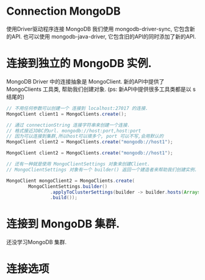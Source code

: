 # Connection MongoDB
使用Driver驱动程序连接 MongoDB
我们使用 mongodb-driver-sync, 它包含新的API.
也可以使用 mongodb-java-driver, 它包含旧的API的同时添加了新的API.

# 连接到独立的 MongoDB 实例.

MongoDB Driver 中的连接抽象是 MongoClient.
新的API中提供了 MongoClients 工具类, 帮助我们创建对象.
(ps: 新API中提供很多工具类都是以 s 结尾的)

```java
// 不用任何参数可以创建一个 连接到 localhost:27017 的连接.
MongoClient client1 = MongoClients.create();

// 通过 connectionString 连接字符串来创建一个连接.
// 格式接近JDBC的url. mongodb://host:port,host:port 
// 因为可以连接到集群,所以host可以填多个, port 可以不写,会用默认的
MongoClient client2 = MongoClients.create("mongodb://host1");

MongoClient client2 = MongoClients.create("mongodb://host1");

// 还有一种就是使用 MongoClientSettings 对象来创建Client.
// MongoClientSettings 对象有一个 builder() 返回一个建造者来帮助我们创建实例.

MongoClient mongoClient2 = MongoClients.create(
        MongoClientSettings.builder()
                .applyToClusterSettings(builder -> builder.hosts(Arrays.asList(new ServerAddress("hostOne", 27018))))
                .build());

```

# 连接到 MongoDB 集群.
还没学习MongoDB 集群.


# 连接选项

